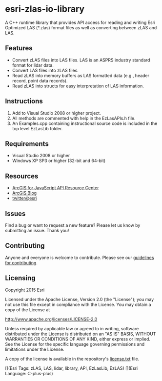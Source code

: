 # esri-zlas-io-library

A C++ runtime library that provides API access for reading and writing Esri Optimized LAS (*.zlas) format files as well as converting between zLAS and LAS.

## Features

* Convert zLAS files into LAS files. LAS is an ASPRS industry standard format for lidar data.
* Convert LAS files into zLAS files.
* Read zLAS into memory buffers as LAS formatted data (e.g., header record, point data records).
* Read zLAS into structs for easy interpretation of LAS information.

## Instructions

1. Add to Visual Studio 2008 or higher project.
2. All methods are commented with help in the EzLasAPIs.h file.
3. An Examples.cpp containing instructional source code is included in the top level EzLasLib folder.

## Requirements

* Visual Studio 2008 or higher
* Windows XP SP3 or higher (32-bit and 64-bit)

## Resources

* [ArcGIS for JavaScript API Resource Center](http://developers.arcgis.com)
* [ArcGIS Blog](http://blogs.esri.com/esri/arcgis/)
* [twitter@esri](http://twitter.com/esri)

## Issues

Find a bug or want to request a new feature?  Please let us know by submitting an issue.  Thank you!

## Contributing

Anyone and everyone is welcome to contribute. Please see our [guidelines for contributing](https://github.com/esri/contributing).

## Licensing
Copyright 2015 Esri

Licensed under the Apache License, Version 2.0 (the "License");
you may not use this file except in compliance with the License.
You may obtain a copy of the License at

   http://www.apache.org/licenses/LICENSE-2.0

Unless required by applicable law or agreed to in writing, software
distributed under the License is distributed on an "AS IS" BASIS,
WITHOUT WARRANTIES OR CONDITIONS OF ANY KIND, either express or implied.
See the License for the specific language governing permissions and
limitations under the License.

A copy of the license is available in the repository's [license.txt](https://github.com/Esri/esri-zlas-io-library/blob/master/license.txt) file.

[](Esri Tags: zLAS, LAS, lidar, library, API, EzLasLib, EzLAS)
[](Esri Language: C-plus-plus)